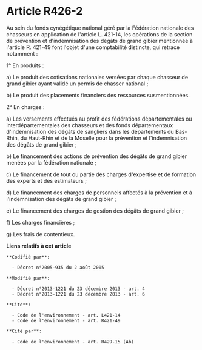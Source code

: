 # Article R426-2

Au sein du fonds cynégétique national géré par la Fédération nationale des chasseurs en application de l'article L. 421-14,
les opérations de la section de prévention et d'indemnisation des dégâts de grand gibier mentionnée à l'article R. 421-49
font l'objet d'une comptabilité distincte, qui retrace notamment : 

1° En produits : 

a) Le produit des cotisations nationales versées par chaque chasseur de grand gibier ayant validé un permis de chasser
national ; 

b) Le produit des placements financiers des ressources susmentionnées. 

2° En charges : 

a) Les versements effectués au profit des   fédérations départementales ou interdépartementales des chasseurs  et des fonds
départementaux d'indemnisation des dégâts de sangliers dans les départements du Bas-Rhin, du Haut-Rhin et de la Moselle pour
la prévention et l'indemnisation des dégâts de grand gibier ; 

b) Le financement des actions de prévention des dégâts de grand gibier menées par la fédération nationale ; 

c) Le financement de tout ou partie des charges d'expertise et de formation des experts et des estimateurs ;

d) Le financement des charges de personnels affectés à la prévention et à l'indemnisation des dégâts de grand gibier ; 

e) Le financement des charges de gestion des dégâts de grand gibier ; 

f) Les charges financières ; 

g) Les frais de contentieux.

**Liens relatifs à cet article**

	**Codifié par**:

	  - Décret n°2005-935 du 2 août 2005

	**Modifié par**:

	  - Décret n°2013-1221 du 23 décembre 2013 - art. 4
	  - Décret n°2013-1221 du 23 décembre 2013 - art. 6

	**Cite**:

	  - Code de l'environnement - art. L421-14
	  - Code de l'environnement - art. R421-49

	**Cité par**:

	  - Code de l'environnement - art. R429-15 (Ab)
